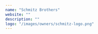 ```yaml
---
name: "Schmitz Brothers"
website: ""
description: ""
logo: "/images/owners/schmitz-logo.png"
---
```



